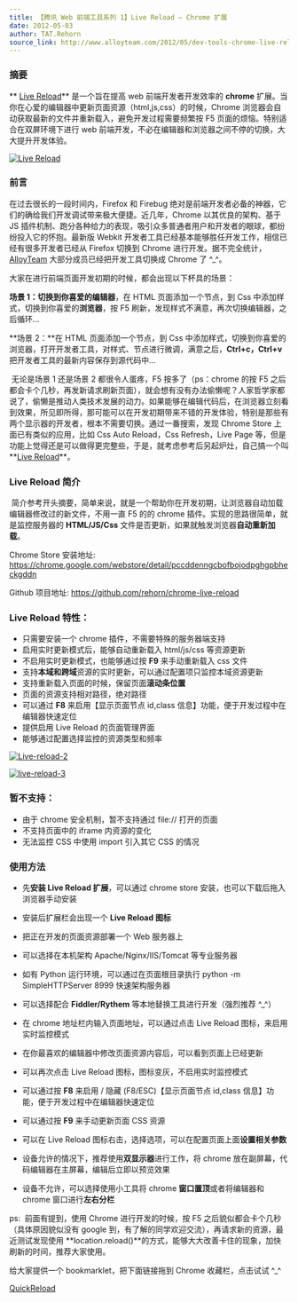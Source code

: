 ```yaml
---
title: 【腾讯 Web 前端工具系列 1】Live Reload – Chrome 扩展
date: 2012-05-03
author: TAT.Rehorn
source_link: http://www.alloyteam.com/2012/05/dev-tools-chrome-live-reload/
---
```


<!-- {% raw %} - for jekyll -->

### 摘要

 ** [Live Reload](https://chrome.google.com/webstore/detail/pccddenngcbofbojodpghgpbheckgddn?hl=zh-CN "安装 Live Reload")** 是一个旨在提高 web 前端开发者开发效率的 **chrome** 扩展。当你在心爱的编辑器中更新页面资源（html,js,css）的时候，Chrome 浏览器会自动获取最新的文件并重新载入，避免开发过程需要频繁按 F5 页面的烦恼。特别适合在双屏环境下进行 web 前端开发，不必在编辑器和浏览器之间不停的切换，大大提升开发体验。  

[![](http://www.alloyteam.com/wp-content/uploads/2012/05/x2scrap1.jpg "Live Reload")](http://www.alloyteam.com/wp-content/uploads/2012/05/x2scrap1.jpg)

### 前言

 在过去很长的一段时间内，Firefox 和 Firebug 绝对是前端开发者必备的神器，它们的确给我们开发调试带来极大便捷。近几年，Chrome 以其优良的架构、基于 JS 插件机制、跑分各种给力的表现，吸引众多普通者用户和开发者的眼球，都纷纷投入它的怀抱。最新版 Webkit 开发者工具已经基本能够胜任开发工作，相信已经有很多开发者已经从 Firefox 切换到 Chrome 进行开发。据不完全统计，[AlloyTeam](http://www.alloyteam.com/) 大部分成员已经把开发工具切换成 Chrome 了 ^\_^。

大家在进行前端页面开发初期的时候，都会出现以下杯具的场景：

 **场景 1：**切换到你喜爱的**编辑器**，在 HTML 页面添加一个节点，到 Css 中添加样式，切换到你喜爱的**浏览器**，按 F5 刷新，发现样式不满意，再次切换编辑器，之后循环...

 **场景 2：**在 HTML 页面添加一个节点，到 Css 中添加样式，切换到你喜爱的浏览器，打开开发者工具，对样式、节点进行微调，满意之后，**Ctrl+c，Ctrl+v** 把开发者工具的最新内容保存到源代码中...

  无论是场景 1 还是场景 2 都很令人蛋疼，F5 按多了（ps：chrome 的按 F5 之后都会卡个几秒，再发新请求刷新页面），就会想有没有办法偷懒呢？人家哲学家都说了，偷懒是推动人类技术发展的动力。如果能够在编辑代码后，在浏览器立刻看到效果，所见即所得，那可能可以在开发初期带来不错的开发体验，特别是那些有两个显示器的开发者，根本不需要切换。通过一番搜索，发现 Chrome Store 上面已有类似的应用，比如 Css Auto Reload，Css Refresh，Live Page 等，但是功能上觉得还是可以做得更完整些，于是，就考虑参考后另起炉灶，自己搞一个叫**[Live Reload](https://chrome.google.com/webstore/detail/pccddenngcbofbojodpghgpbheckgddn?hl=zh-CN)**。

### Live Reload 简介

  简介参考开头摘要，简单来说，就是一个帮助你在开发初期，让浏览器自动加载编辑器修改过的新文件，不用一直 F5 的的 chrome 插件。实现的思路很简单，就是监控服务器的 **HTML/JS/Css** 文件是否更新，如果就触发浏览器**自动重新加载**。

  Chrome Store 安装地址: <https://chrome.google.com/webstore/detail/pccddenngcbofbojodpghgpbheckgddn>

 Github 项目地址: <https://github.com/rehorn/chrome-live-reload>

### Live Reload 特性：

-   只需要安装一个 chrome 插件，不需要特殊的服务器端支持
-   启用实时更新模式后，能够自动重新载入 html/js/css 等资源更新
-   不启用实时更新模式，也能够通过按 **F9** 来手动重新载入 css 文件
-   支持**本域和跨域**资源的实时更新，可以通过配置项只监控本域资源更新
-   支持重新载入页面的时候，保留页面**滚动条位置**
-   页面的资源支持相对路径，绝对路径
-   可以通过 **F8** 来启用【显示页面节点 id,class 信息】功能，便于开发过程中在编辑器快速定位
-   提供启用 Live Reload 的页面管理界面
-   能够通过配置选择监控的资源类型和频率

[![](http://www.alloyteam.com/wp-content/uploads/2012/05/snapshot5.png "Live-reload-2")](http://www.alloyteam.com/wp-content/uploads/2012/05/Live-reload-2.png)

[![](http://www.alloyteam.com/wp-content/uploads/2012/05/snapshot2.png "live-reload-3")](http://www.alloyteam.com/wp-content/uploads/2012/05/live-reload-3.png)

### 暂不支持：

-   由于 chrome 安全机制，暂不支持通过 file:// 打开的页面
-   不支持页面中的 iframe 内资源的变化
-   无法监控 CSS 中使用 import 引入其它 CSS 的情况

### 使用方法

-   先**安装 Live Reload 扩展**，可以通过 chrome store 安装，也可以下载后拖入浏览器手动安装

-   安装后扩展栏会出现一个 **Live Reload 图标** 

-   把正在开发的页面资源部署一个 Web 服务器上

-   可以选择在本机架构 Apache/Nginx/IIS/Tomcat 等专业服务器

-   如有 Python 运行环境，可以通过在页面根目录执行 python -m SimpleHTTPServer 8999 快速架构服务器

-   可以选择配合 **Fiddler/Rythem** 等本地替换工具进行开发（强烈推荐 ^\_^）

-   在 chrome 地址栏内输入页面地址，可以通过点击 Live Reload 图标，来启用实时监控模式

-   在你最喜欢的编辑器中修改页面资源内容后，可以看到页面上已经更新

-   可以再次点击 Live Reload 图标，图标变灰，不启用实时监控模式

-   可以通过按 **F8** 来启用 / 隐藏 (F8/ESC)【显示页面节点 id,class 信息】功能，便于开发过程中在编辑器快速定位

-   可以通过按 **F9** 来手动更新页面 CSS 资源

-   可以在 Live Reload 图标右击，选择选项，可以在配置页面上面**设置相关参数**

-   设备允许的情况下，推荐使用**双显示器**进行工作，将 chrome 放在副屏幕，代码编辑器在主屏幕，编辑后立即以预览效果

-   设备不允许，可以选择使用小工具将 chrome **窗口置顶**或者将编辑器和 chrome 窗口进行**左右分栏**

ps:  前面有提到，使用 Chrome 进行开发的时候，按 F5 之后貌似都会卡个几秒（具体原因貌似没有 google 到，有了解的同学欢迎交流），再请求新的资源，最近测试发现使用 **location.reload()**的方式，能够大大改善卡住的现象，加快刷新的时间，推荐大家使用。

给大家提供一个 bookmarklet，把下面链接拖到 Chrome 收藏栏，点击试试 ^\_^

[QuickReload](javascript:location.reload();)


<!-- {% endraw %} - for jekyll -->